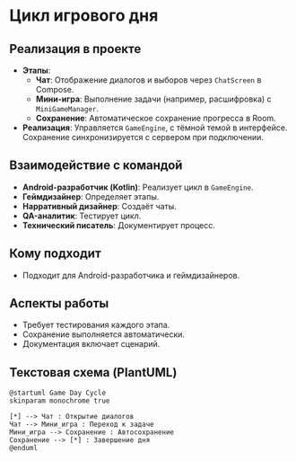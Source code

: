 # Цикл игрового дня

## Реализация в проекте
- **Этапы**: 
  - **Чат**: Отображение диалогов и выборов через `ChatScreen` в Compose.
  - **Мини-игра**: Выполнение задачи (например, расшифровка) с `MiniGameManager`.
  - **Сохранение**: Автоматическое сохранение прогресса в Room.
- **Реализация**: Управляется `GameEngine`, с тёмной темой в интерфейсе. Сохранение синхронизируется с сервером при подключении.

## Взаимодействие с командой
- **Android-разработчик (Kotlin)**: Реализует цикл в `GameEngine`.
- **Геймдизайнер**: Определяет этапы.
- **Нарративный дизайнер**: Создаёт чаты.
- **QA-аналитик**: Тестирует цикл.
- **Технический писатель**: Документирует процесс.

## Кому подходит
- Подходит для Android-разработчика и геймдизайнеров.

## Аспекты работы
- Требует тестирования каждого этапа.
- Сохранение выполняется автоматически.
- Документация включает сценарий.

## Текстовая схема (PlantUML)
```plantuml
@startuml Game Day Cycle
skinparam monochrome true

[*] --> Чат : Открытие диалогов
Чат --> Мини_игра : Переход к задаче
Мини_игра --> Сохранение : Автосохранение
Сохранение --> [*] : Завершение дня
@enduml
``` 